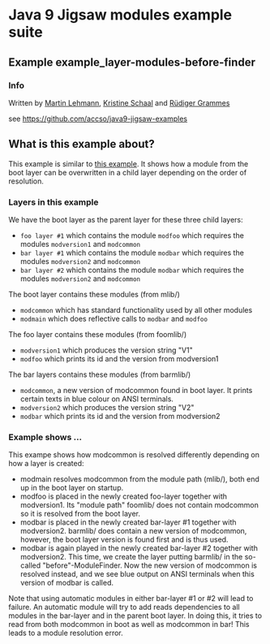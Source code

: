 ﻿# Java 9 Jigsaw modules example suite
## Example example_layer-modules-before-finder

### Info
Written by [Martin Lehmann](https://github.com/mrtnlhmnn), [Kristine Schaal](https://github.com/kristines) and [Rüdiger Grammes](https://github.com/rgrammes) 

see https://github.com/accso/java9-jigsaw-examples

## What is this example about?
This example is similar to [this example](https://github.com/accso/java9-jigsaw-examples/tree/master/jigsaw-examples/example_layer-modules-grouped-in-hierarchy).
It shows how a module from the boot layer can be overwritten in a child layer depending on the order of resolution.

### Layers in this example
We have the boot layer as the parent layer for these three child layers:
- `foo layer #1` which contains the module `modfoo` which requires the modules `modversion1` and `modcommon`
- `bar layer #1` which contains the module `modbar` which requires the modules `modversion2` and `modcommon`
- `bar layer #2` which contains the module `modbar` which requires the modules `modversion2` and `modcommon`

The boot layer contains these modules (from mlib/)
- `modcommon` which has standard functionality used by all other modules
- `modmain` which does reflective calls to `modbar` and `modfoo`

The foo layer contains these modules (from foomlib/)
- `modversion1` which produces the version string "V1"
- `modfoo` which prints its id and the version from modversion1

The bar layers contains these modules (from barmlib/)
- `modcommon`, a new version of modcommon found in boot layer. It prints certain texts in blue colour on ANSI terminals.
- `modversion2` which produces the version string "V2"
- `modbar` which prints its id and the version from modversion2

### Example shows ...
This exampe shows how modcommon is resolved differently depending on how a layer is created:
- modmain resolves modcommon from the module path (mlib/), both end up in the boot layer on startup.
- modfoo is placed in the newly created foo-layer together with modversion1. Its "module path" foomlib/ does not contain modcommon so it is resolved from the boot layer. 
- modbar is placed in the newly created bar-layer #1 together with modversion2. barmlib/ does contain a new version of modcommon, however, the boot layer version is found first and is thus used.
- modbar is again played in the newly created bar-layer #2 together with modversion2. This time, we create the layer putting barmlib/ in the so-called "before"-ModuleFinder. Now the new version of modcommon is resolved instead, and we see blue output on ANSI terminals when this version of modbar is called.

Note that using automatic modules in either bar-layer #1 or #2 will lead to failure. An automatic module will try to add reads dependencies to all modules in the bar-layer and in the parent boot layer. In doing this, it tries to read from both modcommon in boot as well as modcommon in bar! This leads to a module resolution error.
